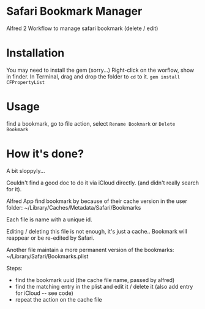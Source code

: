 # Safari Bookmark Manager

Alfred 2 Workflow to manage safari bookmark (delete / edit)

# Installation

You may need to install the gem (sorry...)
Right-click on the worflow, show in finder.
In Terminal, drag and drop the folder to `cd` to it.
`gem install CFPropertyList`

# Usage

find a bookmark, go to file action, select `Rename Bookmark` or `Delete Bookmark`

# How it's done?

A bit sloppyly...

Couldn't find a good doc to do it via iCloud directly. (and didn't really search for it).

Alfred App find bookmark by because of their cache version in the user folder: ~/Library/Caches/Metadata/Safari/Bookmarks

Each file is name with a unique id.

Editing / deleting this file is not enough, it's just a cache.. Bookmark will reappear or be re-edited by Safari.

Another file maintain a more permanent version of the bookmarks: ~/Library/Safari/Bookmarks.plist

Steps:
  - find the bookmark uuid (the cache file name, passed by alfred)
  - find the matching entry in the plist and edit it / delete it (also add entry for iCloud -- see code)
  - repeat the action on the cache file
  

